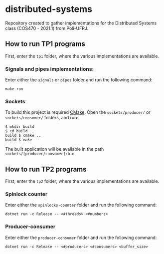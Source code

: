# distributed-systems
Repository created to gather implementations for the Distributed Systems class (COS470 - 2021.1) from Poli-UFRJ.

## How to run TP1 programs

First, enter the `tp1` folder, where the various implementations are available.

### Signals and pipes implementations:

Enter either the `signals` or `pipes` folder and run the following command:
```
make run
```

### Sockets
To build this project is required [CMake](https://cmake.org/). Open the `sockets/producer/` or `sockets/consumer/` folders, and run:
``` shell
$ mkdir build
$ cd build
build $ cmake ..
build $ make
```
The built application will be available in the path `sockets/[producer/consumer]/bin`

## How to run TP2 programs

First, enter the `tp2` folder, where the various implementations are available.

### Spinlock counter

Enter either the `spinlocks-counter` folder and run the following command:
```
dotnet run -c Release -- <#threads> <#numbers>
```

### Producer-consumer

Enter either the `producer-consumer` folder and run the following command:
```
dotnet run -c Release -- <#producers> <#consumers> <buffer_size>
```

